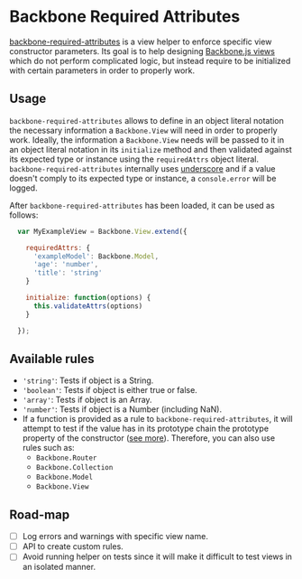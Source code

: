 # Backbone Required Attributes

[backbone-required-attributes](https://github.com/ubiqua/backbone-required-attributes) is a view helper to enforce specific view constructor parameters. Its goal is to help designing [Backbone.js views](http://backbonejs.org/#View) which do not perform complicated logic, but instead require to be initialized with certain parameters in order to properly work.

## Usage
``backbone-required-attributes`` allows to define in an object literal notation the necessary information a ``Backbone.View`` will need in order to properly work. Ideally, the information a ``Backbone.View`` needs will be passed to it in an object literal notation in its ``initialize`` method and then validated against its expected type or instance using the ``requiredAttrs`` object literal. ``backbone-required-attributes`` internally uses [underscore](http://underscorejs.org/) and if a value doesn't comply to its expected type or instance, a ``console.error`` will be logged.

After ``backbone-required-attributes`` has been loaded, it can be used as follows:

```javascript
  var MyExampleView = Backbone.View.extend({

    requiredAttrs: {
      'exampleModel': Backbone.Model,
      'age': 'number',
      'title': 'string'
    }

    initialize: function(options) {
      this.validateAttrs(options)
    }

  });
```

## Available rules
  - ``'string'``: Tests if object is a String.
  - ``'boolean'``: Tests if object is either true or false.
  - ``'array'``: Tests if object is an Array.
  - ``'number'``: Tests if object is a Number (including NaN).
  - If a function is provided as a rule to ``backbone-required-attributes``, it will attempt to test if the value has in its prototype chain the prototype property of the constructor ([see more](https://developer.mozilla.org/en-US/docs/Web/JavaScript/Reference/Operators/instanceof)). Therefore, you can also use rules such as:
    - ``Backbone.Router``
    - ``Backbone.Collection``
    - ``Backbone.Model``
    - ``Backbone.View``

## Road-map
  - [ ] Log errors and warnings with specific view name.
  - [ ] API to create custom rules.
  - [ ] Avoid running helper on tests since it will make it difficult to test views in an isolated manner.
